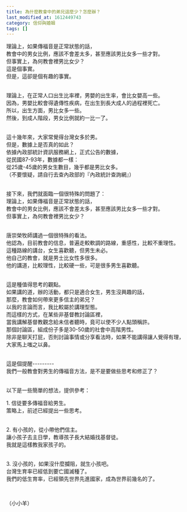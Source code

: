 ```yaml
---
title: 為什麼教會中的弟兄這麼少？怎麼辦？
last_modified_at: 1612449743
category: 信仰與婚姻
tags: []
---
```


<p>理論上，如果傳福音是正常狀態的話，<br/>
教會中的男女比例，應該不會差太多，甚至應該男比女多一些才對。<br/>
但事實上，為何教會裡男比女少？ <br/>
這是個事實。<br/>
但是，這卻是個有趣的事實。</p>
<p><br/>
理論上，在正常人口出生比率裡，男嬰的出生率，會比女嬰高一些。<br/>
因為，男嬰比較會得遺傳性疾病，在出生到長大成人的過程裡死亡。<br/>
所以，出生方面，男比女多一些。<br/>
然後，到成人階段，男女比例就約一比一了。</p>
<p><br/>
這十幾年來，大家常覺得台灣女多於男。<br/>
但是，數據上是否真的如此？<br/>
依據內政部統計資訊服務網上，正式公告的數據，<br/>
從民國87-93年，數據都一樣：<br/>
從25歲-45歲的男女生數目，幾乎都是男比女多。<br/>
（不要懷疑，請自行去查內政部的『內政統計查詢網』）</p>
<p><br/>
接下來，我們就面臨一個很特殊的問題了：<br/>
理論上，如果傳福音是正常狀態的話，<br/>
教會中的男女比例，應該不會差太多，甚至應該男比女多一些才對。<br/>
但事實上，為何教會裡男比女少？</p>
<p><br/>
唐崇榮牧師講過一個很特殊的看法。<br/>
他認為，目前教會的信息，普遍走較軟調的路線，重感性，比較不重理性。<br/>
這種路線的講台，女生喜歡聽，但男生未必。<br/>
他自己的教會，就是男士比女性多很多。<br/>
他的講道，比較理性，比較硬一些，可是很多男生喜歡聽。</p>
<p><br/>
這是種值得思考的觀點。<br/>
如果講的道，辦的活動，都只是適合女生，男生沒興趣的話，<br/>
那麼，教會如何帶來更多信主的弟兄？<br/>
以我的言論而言，我比較屬於講理型態。<br/>
而這樣的方式，在某些非基督教討論區裡，<br/>
當我講解基督教觀念給未信者聽時，竟可以使不少人點頭稱許。<br/>
那個討論區，組成份子多是30-50歲的社會中高階男性。<br/>
除非是聊天打屁，否則討論事情或分享看法時，如果不能講得讓人覺得有理，<br/>
大家馬上嗤之以鼻。</p>
<p><br/>
這是個提醒---------<br/>
我們一般教會對男生的傳福音方法，是不是要做些思考和修正了？</p>
<p><br/>
以下是一些簡單的想法，提供參考：</p>
<p>1. 信徒要多傳福音給男生。<br/>
策略上，前述已經提出一些思考。</p>
<p><br/>
2. 有小孩的，從小帶他們信主。<br/>
讓小孩子去主日學，教導孩子長大結婚找基督徒。<br/>
我就是這樣教我家孩子的。</p>
<p><br/>
3. 沒小孩的，如果沒什麼攔阻，就生小孩吧。<br/>
台灣生育率已經低到要亡國滅種了。<br/>
我們的低生育率，已經領先世界先進國家，成為世界前幾名的了。</p>
<p> </p>
<p>（小小羊）</p>
